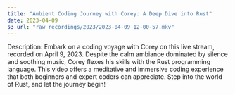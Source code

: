```yaml
---
title: "Ambient Coding Journey with Corey: A Deep Dive into Rust"
date: 2023-04-09
s3_url: "raw_recordings/2023/2023-04-09 12-00-57.mkv"
---
```


Description:
Embark on a coding voyage with Corey on this live stream, recorded on April 9, 2023. Despite the calm ambiance dominated by silence and soothing music, Corey flexes his skills with the Rust programming language. This video offers a meditative and immersive coding experience that both beginners and expert coders can appreciate. Step into the world of Rust, and let the journey begin!
